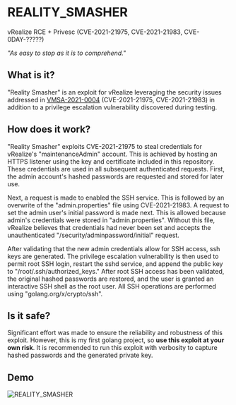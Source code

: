 # REALITY_SMASHER
vRealize RCE + Privesc (CVE-2021-21975, CVE-2021-21983, CVE-0DAY-?????)

*"As easy to stop as it is to comprehend."*

## What is it?
"Reality Smasher" is an exploit for vRealize leveraging the security issues addressed in [VMSA-2021-0004](https://www.vmware.com/security/advisories/VMSA-2021-0004.html) (CVE-2021-21975, CVE-2021-21983) in addition to a privilege escalation vulnerability discovered during testing.

## How does it work?
"Reality Smasher" exploits CVE-2021-21975 to steal credentials for vRealize's "maintenanceAdmin" account. This is achieved by hosting an HTTPS listener using the key and certificate included in this repository. These credentials are used in all subsequent authenticated requests. First, the admin account's hashed passwords are requested and stored for later use.

Next, a request is made to enabled the SSH service. This is followed by an overwrite of the "admin.properties" file using CVE-2021-21983. A request to set the admin user's initial password is made next. This is allowed because admin's credentials were stored in "admin.properties". Without this file, vRealize believes that credentials had never been set and accepts the unauthenticated "/security/adminpassword/initial" request.

After validating that the new admin credentials allow for SSH access, ssh keys are generated. The privilege escalation vulnerability is then used to permit root SSH login, restart the sshd service, and append the public key to "/root/.ssh/authorized_keys." After root SSH access has been validated, the original hashed passwords are restored, and the user is granted an interactive SSH shell as the root user. All SSH operations are performed using "golang.org/x/crypto/ssh".

## Is it safe?
Significant effort was made to ensure the reliability and robustness of this exploit. However, this is my first golang project, so **use this exploit at your own risk**. It is recommended to run this exploit with verbosity to capture hashed passwords and the generated private key.

## Demo

![REALITY_SMASHER](https://user-images.githubusercontent.com/8302932/113794010-31c17e00-970f-11eb-9bf5-1ebe25d0ecb3.gif)
